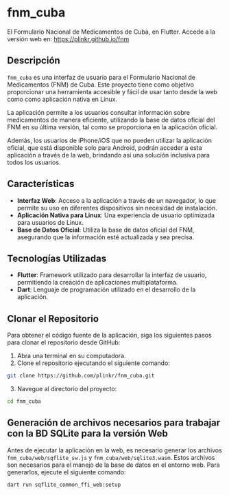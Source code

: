 # fnm_cuba

El Formulario Nacional de Medicamentos de Cuba, en Flutter.
Accede a la versión web en: https://plinkr.github.io/fnm

## Descripción

`fnm_cuba` es una interfaz de usuario para el Formulario Nacional de Medicamentos (FNM) de Cuba. Este proyecto tiene como objetivo proporcionar una herramienta accesible y fácil de usar tanto desde la web como como aplicación nativa en Linux.

La aplicación permite a los usuarios consultar información sobre medicamentos de manera eficiente, utilizando la base de datos oficial del FNM en su última versión, tal como se proporciona en la aplicación oficial.

Además, los usuarios de iPhone/iOS que no pueden utilizar la aplicación oficial, que está disponible solo para Android, podrán acceder a esta aplicación a través de la web, brindando así una solución inclusiva para todos los usuarios.

## Características

- **Interfaz Web**: Acceso a la aplicación a través de un navegador, lo que permite su uso en diferentes dispositivos sin necesidad de instalación.
- **Aplicación Nativa para Linux**: Una experiencia de usuario optimizada para usuarios de Linux.
- **Base de Datos Oficial**: Utiliza la base de datos oficial del FNM, asegurando que la información esté actualizada y sea precisa.

## Tecnologías Utilizadas

- **Flutter**: Framework utilizado para desarrollar la interfaz de usuario, permitiendo la creación de aplicaciones multiplataforma.
- **Dart**: Lenguaje de programación utilizado en el desarrollo de la aplicación.
## Clonar el Repositorio

Para obtener el código fuente de la aplicación, siga los siguientes pasos para clonar el repositorio desde GitHub:

1. Abra una terminal en su computadora.
2. Clone el repositorio ejecutando el siguiente comando:

```bash
git clone https://github.com/plinkr/fnm_cuba.git
```

3. Navegue al directorio del proyecto:

```bash
cd fnm_cuba
```

## Generación de archivos necesarios para trabajar con la BD SQLite para la versión Web

Antes de ejecutar la aplicación en la web, es necesario generar los archivos `fnm_cuba/web/sqflite_sw.js` y `fnm_cuba/web/sqlite3.wasm`. Estos archivos son necesarios para el manejo de la base de datos en el entorno web. Para generarlos, ejecute el siguiente comando:

```bash
dart run sqflite_common_ffi_web:setup
```
